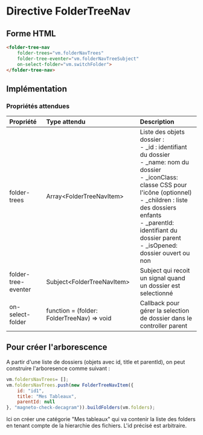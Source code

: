 # Directive FolderTreeNav

## Forme HTML

```html
<folder-tree-nav
	folder-trees="vm.folderNavTrees"
	folder-tree-eventer="vm.folderNavTreeSubject"
	on-select-folder="vm.switchFolder">
</folder-tree-nav>
 ```

## Implémentation

### Propriétés attendues

|  Propriété | Type attendu  | Description  |
| :------------ | :------------ | :------------ |
|  folder-trees |  Array\<FolderTreeNavItem\> | Liste des objets dossier : <br> - _id : identifiant du dossier <br> - _name: nom du dossier <br> - _iconClass: classe CSS pour l'icône (optionnel) <br> - _children : liste des dossiers enfants <br> - _parentId: identifiant du dossier parent <br> - _isOpened: dossier ouvert ou non  |
|  folder-tree-eventer | Subject\<FolderTreeNavItem\>  |  Subject qui recoit un signal quand un dossier est selectionné |
|  on-select-folder | function = (folder: FolderTreeNav) => void  | Callback pour gérer la selection de dossier dans le controller parent  |


## Pour créer l'arborescence

A partir d'une liste de dossiers (objets avec id, title et parentId), on peut construire l'arboresence comme suivant :

```javascript
vm.foldersNavTrees= [];
vm.foldersNavTrees.push(new FolderTreeNavItem({
	id: "id1",
	title: "Mes Tableaux",
	parentId: null
}, "magneto-check-decagram")).buildFolders(vm.folders);
```

Ici on créer une catégorie "Mes tableaux" qui va contenir la liste des folders en tenant compte de la hierarchie des fichiers. L'id précisé est arbitraire.

